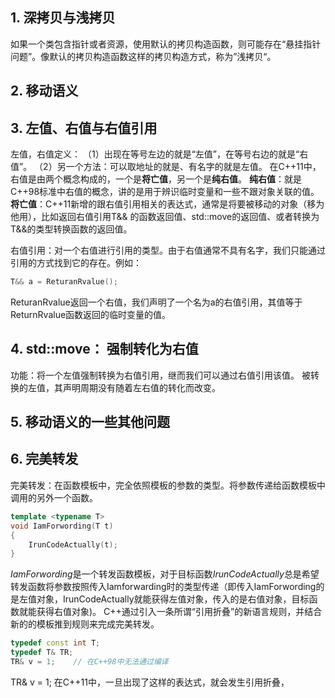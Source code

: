 ## 1. 深拷贝与浅拷贝
如果一个类包含指针或者资源，使用默认的拷贝构造函数，则可能存在“悬挂指针问题”。像默认的拷贝构造函数这样的拷贝构造方式，称为”浅拷贝“。

## 2. 移动语义

## 3. 左值、右值与右值引用
左值，右值定义：
（1）出现在等号左边的就是“左值”，在等号右边的就是“右值”。
（2）另一个方法：可以取地址的就是、有名字的就是左值。
在C++11中，右值是由两个概念构成的，一个是**将亡值**，另一个是**纯右值**。
**纯右值**：就是C++98标准中右值的概念，讲的是用于辨识临时变量和一些不跟对象关联的值。
**将亡值**：C++11新增的跟右值引用相关的表达式，通常是将要被移动的对象（移为他用），比如返回右值引用T&& 的函数返回值、std::move的返回值、或者转换为T&&的类型转换函数的返回值。

右值引用：对一个右值进行引用的类型。由于右值通常不具有名字，我们只能通过引用的方式找到它的存在。例如：
```c++
T&& a = ReturanRvalue();
```
ReturanRvalue返回一个右值，我们声明了一个名为a的右值引用，其值等于ReturnRvalue函数返回的临时变量的值。

## 4. std::move： 强制转化为右值
功能：将一个左值强制转换为右值引用，继而我们可以通过右值引用该值。
被转换的左值，其声明周期没有随着左右值的转化而改变。

## 5. 移动语义的一些其他问题

## 6. 完美转发
完美转发：在函数模板中，完全依照模板的参数的类型。将参数传递给函数模板中调用的另外一个函数。
```c++
template <typename T>
void IamForwording(T t)
{
    IrunCodeActually(t);
}
```
*IamForwording*是一个转发函数模板，对于目标函数*IrunCodeActually*总是希望转发函数将参数按照传入Iamforwarding时的类型传递（即传入IamForwording的是左值对象，IrunCodeActually就能获得左值对象，传入的是右值对象，目标函数就能获得右值对象)。
C++通过引入一条所谓“引用折叠”的新语言规则，并结合新的的模板推到规则来完成完美转发。

```c++
typedef const int T;
typedef T& TR;
TR& v = 1;    // 在C++98中无法通过编译
```
TR& v = 1; 在C++11中，一旦出现了这样的表达式，就会发生引用折叠，
